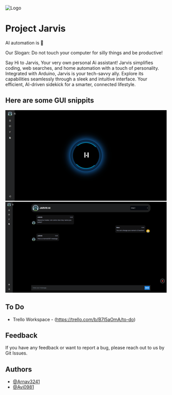 ![Logo](./Assets//Images/Jarvis.png)

# Project Jarvis 
AI automation is 💖

Our Slogan: Do not touch your computer for silly things and be productive!

Say Hi to Jarvis, Your very own personal Ai assistant! Jarvis simplifies coding, web searches, and home automation with a touch of personality. Integrated with Arduino, Jarvis is your tech-savvy ally. Explore its capabilities seamlessly through a sleek and intuitive interface. Your efficient, AI-driven sidekick for a smarter, connected lifestyle.

## Here are some GUI snippits
![GUI1](./Assets//Images/GUI.png)
![GUI2](./Assets//Images/GUI_Chat.png)

## To Do
 - Trello Workspace - (https://trello.com/b/B7I5aOmA/to-do)


## Feedback

If you have any feedback or want to report a bug, please reach out to us by Git Issues.



## Authors

- [@Arnav3241](https://www.github.com/Arnav3241)
- [@Avi0981](https://github.com/Avi0981)

